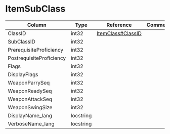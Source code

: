 # ItemSubClass

| Column | Type | Reference | Comment |
|--------|------|-----------|---------|
|ClassID|int32|[ItemClass#ClassID](ItemClass.md)||
|SubClassID|int32|||
|PrerequisiteProficiency|int32|||
|PostrequisiteProficiency|int32|||
|Flags|int32|||
|DisplayFlags|int32|||
|WeaponParrySeq|int32|||
|WeaponReadySeq|int32|||
|WeaponAttackSeq|int32|||
|WeaponSwingSize|int32|||
|DisplayName_lang|locstring|||
|VerboseName_lang|locstring|||
